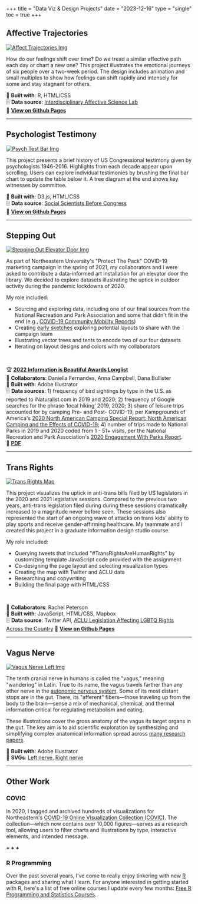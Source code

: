 +++
title = "Data Viz & Design Projects"
date = "2023-12-16"
type = "single"
toc = true
+++

Affective Trajectories
--
[![Affect Trajectories Img](/viz/aff-traj-3.png)](https://lizcory.github.io/affective-trajectories/)

How do our feelings shift over time? Do we tread a similar affective path each day or chart a new one? This project illustrates the emotional journeys of six people over a two-week period. The design includes animation and small multiples to show how feelings can shift rapidly and intensely for some and stay stagnant for others. 

🧰 **Built with**: R, HTML/CSS  
🗄️ **Data source**: [Interdisciplinary Affective Science Lab](https://www.affective-science.org/)  
🔗 **[View on Github Pages](https://lizcory.github.io/affective-trajectories/)**  

***

Psychologist Testimony
--
[![Psych Test Bar Img](/viz/psych-test-bar.png)](https://lizcory.github.io/psych-testimony/)  

This project presents a brief history of US Congressional testimony given by psychologists 1946-2016. Highlights from each decade appear upon scrolling. Users can explore individual testimonies by brushing the final bar chart to update the table below it. A tree diagram at the end shows key witnesses by committee.

🧰 **Built with**: D3.js, HTML/CSS  
🗄️ **Data source**: [Social Scientists Before Congress](https://osf.io/e3h98/)  
🔗 **[View on Github Pages](https://lizcory.github.io/psych-testimony/)**  

***

Stepping Out
--

[![Stepping Out Elevator Door Img](/viz/stepping-out/stepping-out_mock_and_insitu.png)](/viz/stepping-out/2022_stepping-out_design-and-plaque.pdf)  

As part of Northeastern University's "Protect The Pack" COVID-19 marketing campaign in the spring of 2021, my collaborators and I were asked to contribute a data-informed art installation for an elevator door the library. We decided to explore datasets illustrating the uptick in outdoor activity during the pandemic lockdowns of 2020. 

My role included:
- Sourcing and exploring data, including one of our final sources from the National Recreation and Park Association and some that didn't fit in the end (e.g., [COVID-19 Community Mobility Reports](https://www.google.com/covid19/mobility/))  
- Creating [early sketches](/viz/stepping-out/stepping-out_sketch-1.png) exploring potential layouts to share with the campaign team
- Illustrating vector trees and tents to encode two of our four datasets
- Iterating on layout designs and colors with my collaborators  
<br>

🏆 **[2022 Information is Beautiful Awards Longlist](https://www.informationisbeautifulawards.com/showcase/5769-stepping-out-during-the-covid-19-pandemic)**  
🤝 **Collaborators**: Daniella Fernandes, Anna Campbell, Dana Bullister  
🧰 **Built with**: Adobe Illustrator  
🗄️ **Data sources**: 1) frequency of bird sightings by type in the U.S. as reported to iNaturalist.com in 2019 and 2020; 2) frequency of Google searches for the phrase ‘local hiking’ 2019, 2020; 3) share of leisure trips accounted for by camping Pre- and Post- COVID-19, per Kampgrounds of America's [2020 North American Camping Special Report: North American Camping and the Effects of COVID-19](https://outdoorrecreation.wi.gov/Documents/Research%20Library%20Page%20files/Additional/Camping%20and%20the%20Effects%20of%20Covid-19_May2020.pdf); 4) number of trips made to National Parks in 2019 and 2020 coded from 1 - 51+ visits, per the National Recreation and Park Association's [2020 Engagement With Parks Report](https://www.nrpa.org/globalassets/2020-engagement-report.pdf).  
🔗 **[PDF](/viz/stepping-out/2022_stepping-out_design-and-plaque.pdf)**

***

Trans Rights
--
[![Trans Rights Map](/viz/trans-rights/tr-map.png)](https://lizcory.github.io/trans_activism/)

This project visualizes the uptick in anti-trans bills filed by US legislators in the 2020 and 2021 legislative sessions. Compared to the previous two years, anti-trans legislation filed during during these sessions dramatically increased to a magnitude never before seen. These sessions also represented the start of an ongoing wave of attacks on trans kids' ability to play sports and receive gender-affirming healthcare. My teammate and I created this project in a graduate information design studio course.

My role included:
- Querying tweets that included "#TransRightsAreHumanRights" by customizing template JavaScript code provided with the assignment
- Co-designing the page layout and selecting visualization types
- Creating the map with Twitter and ACLU data
- Researching and copywriting
- Building the final page with HTML/CSS
<br>

🤝 **Collaborators**: Rachel Peterson  
🧰 **Built with**: JavaScript, HTML/CSS, Mapbox  
🗄️ **Data source**: Twitter API, [ACLU Legislation Affecting LGBTQ Rights Across the Country](https://www.aclu.org/legislation-affecting-lgbtq-rights-across-country-2021?redirect=legislation-affecting-lgbt-rights-across-country)
🔗 **[View on Github Pages](https://lizcory.github.io/trans_activism/)**    

<!-- *** -->

<!-- Emotion Variation
--
[![Emo Var Img](/viz/emovarhome3.png)](https://lizcory.github.io/emotion-variation/)

Emotions can show up in many different ways to account for the diversity of situations we find ourselves in. From bodily patterns to word usage, this project showcases variation in one person's emotional experiences and physiological patterns over two weeks. To unfold key trends in the data, the project features animations on page load and buttons allowing users to reconfigure the dataset at their own pace. This was my first shot at data viz with D3!

🧰 **Built with**: D3.js, HTML/CSS  
🗄️ **Data source**: [Interdisciplinary Affective Science Lab](https://www.affective-science.org/)  
🔗 **[View on Github Pages](https://lizcory.github.io/emotion-variation/)**   -->

***

Vagus Nerve 
--
[![Vagus Nerve Left Img](/viz/vagus/vn-left.png)](/viz/vagus/vn-left.svg)  

The tenth cranial nerve in humans is called the "vagus," meaning "wandering" in Latin. True to its name, the vagus travels farther than any other nerve in the [autonomic nervous system](https://www.britannica.com/science/autonomic-nervous-system). Some of its most distant stops are in the gut. There, its "afferent" fibers—those traveling up from the body to the brain—sense a mix of mechanical, chemical, and thermal information critical for regulating metabolism and eating. 

These illustrations cover the gross anatomy of the vagus its target organs in the gut. The key aim is to aid scientific exploration by synthesizing and simplifying complex anatomical information spread across [many research papers](https://docs.google.com/document/d/12ZI4LeGkfk-XaSoTpGH5MZz129sgaOmk7cBtNQrrCpI/edit?usp=sharing).

🧰 **Built with**: Adobe Illustrator  
🔗 **SVGs**: [Left nerve](/viz/vagus/vn-left.svg), [Right nerve](/viz/vagus/vn-right.svg)  

***

Other Work
--

### COVIC
In 2020, I tagged and archived hundreds of visualizations for Northeastern's [COVID-19 Online VIsualization Collection (COVIC)](https://covic-archive.org/index.html). The collection—which now contains over 10,000 figures—serves as a research tool, allowing users to filter charts and illustrations by type, interactive elements, and intended message. 

 **+ + +**

### R Programming 
Over the past several years, I've come to really enjoy tinkering with new [R](https://www.r-project.org/) packages and sharing what I learn. For anyone interested in getting started with R, here's a list of free online courses I update every few months:
[Free R Programming and Statistics Courses](https://docs.google.com/document/d/1dcrgLhyRCJFPEuQwBQihwS3V4AVcZH41VTA8Ua5h3LI/edit?usp=sharing).


